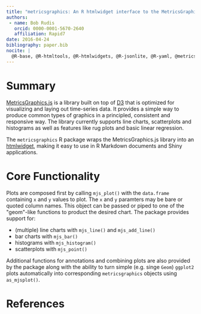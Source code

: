```yaml
---
title: "metricsgraphics: An R htmlwidget interface to the MetricsGraphics.js D3-based visualization library"
authors:
 - name: Bob Rudis
   orcid: 0000-0001-5670-2640
   affiliation: Rapid7
date: 2016-04-24
bibliography: paper.bib
nocite: |
  @R-base, @R-htmltools, @R-htmlwidgets, @R-jsonlite, @R-yaml, @metrics-graphics.js, @Bostock:2011:DDD:2068462.2068631
---
```


# Summary

[MetricsGraphics.js](http://metricsgraphicsjs.org/) is a library built on top of [D3](https://d3js.org/) that is optimized for visualizing and laying out time-series data. It provides a simple way to produce common types of graphics in a principled, consistent and responsive way. The library currently supports line charts, scatterplots and histograms as well as features like rug plots and basic linear regression.

The `metricsgraphics` R package wraps the MetricsGraphics.js library into an [htmlwidget](http://htmlwidgets.org/), making it easy to use in R Markdown documents and Shiny applications.

# Core Functionality

Plots are composed first by calling `mjs_plot()` with the `data.frame` containing `x` and `y` values to plot. The `x` and `y` paramters may be bare or quoted column names. This object can be passed or piped to one of the "geom"-like functions to product the desired chart. The package provides support for:

- (multiple) line charts with `mjs_line()` and `mjs_add_line()`
- bar charts with `mjs_bar()`
- histograms with `mjs_histogram()`
- scatterplots with `mjs_point()`

Additional functions for annotations and combining plots are also provided by the package along with the ability to turn simple (e.g. singe `Geom`) `ggplot2` plots automatically into corresponding `metricsgraphics` objects using `as_mjsplot()`.

# References
